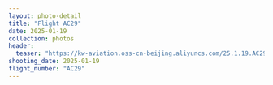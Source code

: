 ```yaml
---
layout: photo-detail
title: "Flight AC29"
date: 2025-01-19
collection: photos
header:
  teaser: "https://kw-aviation.oss-cn-beijing.aliyuncs.com/25.1.19.AC29.jpg"
shooting_date: 2025-01-19
flight_number: "AC29"
---
```


